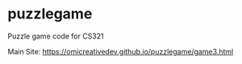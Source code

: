 # puzzlegame
Puzzle game code for CS321

Main Site: https://omicreativedev.github.io/puzzlegame/game3.html
